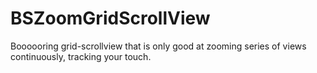 # BSZoomGridScrollView
Boooooring grid-scrollview that is only good at zooming series of views continuously, tracking your touch.
